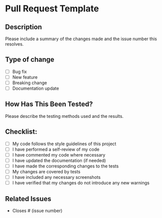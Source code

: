 # Pull Request Template

## Description
Please include a summary of the changes made and the issue number this resolves.

## Type of change
- [ ] Bug fix
- [ ] New feature
- [ ] Breaking change
- [ ] Documentation update

## How Has This Been Tested?
Please describe the testing methods used and the results.

## Checklist:
- [ ] My code follows the style guidelines of this project
- [ ] I have performed a self-review of my code
- [ ] I have commented my code where necessary
- [ ] I have updated the documentation (if needed)
- [ ] I have made the corresponding changes to the tests
- [ ] My changes are covered by tests
- [ ] I have included any necessary screenshots
- [ ] I have verified that my changes do not introduce any new warnings

## Related Issues
- Closes # (issue number)
